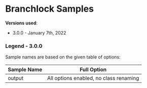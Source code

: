 # Branchlock Samples

**Versions used**: 

* 3.0.0 - January 7th, 2022

### Legend - 3.0.0

Sample names are based on the given table of options:

| Sample Name | Full Option |
| ------------| ------------|
| output      | All options enabled, no class renaming |